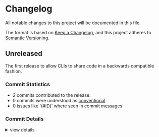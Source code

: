 # Changelog

All notable changes to this project will be documented in this file.

The format is based on [Keep a Changelog](https://keepachangelog.com/en/1.0.0/),
and this project adheres to [Semantic Versioning](https://semver.org/spec/v2.0.0.html).

## Unreleased

The first release to allow CLIs to share code in a backwards compatible fashion.

### Commit Statistics

<csr-read-only-do-not-edit/>

 - 2 commits contributed to the release.
 - 0 commits were understood as [conventional](https://www.conventionalcommits.org).
 - 0 issues like '(#ID)' where seen in commit messages

### Commit Details

<csr-read-only-do-not-edit/>

<details><summary>view details</summary>

 * **Uncategorized**
    - run only tests that are actually used/implemented ([`a1e6496`](https://github.com/Byron/google-apis-rs/commit/a1e6496ccdeaa8a0d799c53ed3b95fca5b7fc7c9))
    - Add google-clis-common crate ([`322ea69`](https://github.com/Byron/google-apis-rs/commit/322ea698c365f1a713bc54d5aae9ffb92d9e646b))
</details>

